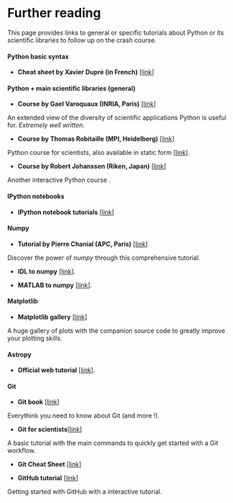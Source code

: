 # Further reading

This page provides links to general or specific tutorials about Python or its scientific libraries to follow up on the crash course.


#### Python basic syntax

 * **Cheat sheet by Xavier Dupré (in French)** [[link](http://www.xavierdupre.fr/site2013/documents/python/resume_utile.pdf)]

#### Python + main scientific libraries (general)

 * **Course by Gael Varoquaux (INRIA, Paris)** [[link](https://scipy-lectures.github.io/advanced/)]

 An extended view of the diversity of scientific applications Python is useful for. *Extremely well written.*

 * **Course by Thomas Robitaille (MPI, Heidelberg)** [[link](http://nbviewer.ipython.org/github/astrofrog/py4sci/tree/ws2014-15/lectures/)]

 Python course for scientists,  also available in static form [[link](http://www.mpia-hd.mpg.de/~robitaille/PY4SCI_SS_2014/)].

 * **Course by Robert Johanssen (Riken, Japan)** [[link](https://github.com/jrjohansson/scientific-python-lectures)]

 Another interactive Python course .

#### IPython notebooks

 * **IPython notebook tutorials** [[link](http://nbviewer.ipython.org/github/ipython/ipython/blob/2.x/examples/Notebook/Index.ipynb)]


#### Numpy

 * **Tutorial by Pierre Chanial (APC, Paris)** [[link](http://pchanial.github.io/python-for-data-scientists/index.html)]

 Discover the power of _numpy_ through this comprehensive tutorial.

 * **IDL to numpy** [[link](http://www.astro.umd.edu/~mbk/idl-numpy.html)].

 * **MATLAB to numpy** [[link](http://wiki.scipy.org/NumPy_for_Matlab_Users)].


#### Matplotlib

 * **Matplotlib gallery** [[link](http://matplotlib.org/gallery.html)]

 A huge gallery of plots with the companion source code to greatly improve your plotting skills.


#### Astropy

 * **Official web tutorial** [[link](http://www.astropy.org/astropy-tutorials/)].


#### Git

 * **Git book** [[link](http://git-scm.com/book/en/v2)]

 Everythink you need to know about Git (and more !).

 * **Git for scientists**[[link](http://nyuccl.org/pages/GitTutorial/)]

 A basic tutorial with the main commands to quickly get started with a Git workflow.

 * **Git Cheat Sheet** [[link](http://zrusin.blogspot.fr/2007/09/git-cheat-sheet.html)]

 * **GitHub tutorial** [[link](https://try.github.io/)]

 Getting started with GitHub with a interactive tutorial.
